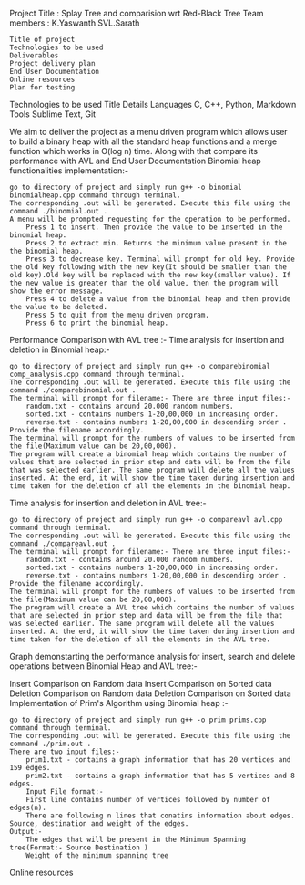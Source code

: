 Project Title : Splay Tree and comparision wrt Red-Black Tree
Team members  : K.Yaswanth
                SVL.Sarath

    Title of project
    Technologies to be used
    Deliverables
    Project delivery plan
    End User Documentation
    Online resources
    Plan for testing
    

Technologies to be used
Title 	Details
Languages 	C, C++, Python, Markdown
Tools 	Sublime Text, Git



We aim to deliver the project as a menu driven program which allows user to build a binary heap with all the standard heap functions and a merge function which works in O(log n) time. Along with that compare its performance with AVL and
End User Documentation
Binomial heap functionalities implementation:-

    go to directory of project and simply run g++ -o binomial binomialheap.cpp command through terminal.
    The corresponding .out will be generated. Execute this file using the command ./binomial.out .
    A menu will be prompted requesting for the operation to be performed.
        Press 1 to insert. Then provide the value to be inserted in the binomial heap.
        Press 2 to extract min. Returns the minimum value present in the the binomial heap.
        Press 3 to decrease key. Terminal will prompt for old key. Provide the old key following with the new key(It should be smaller than the old key).Old key will be replaced with the new key(smaller value). If the new value is greater than the old value, then the program will show the error message.
        Press 4 to delete a value from the binomial heap and then provide the value to be deleted.
        Press 5 to quit from the menu driven program.
        Press 6 to print the binomial heap.

Performance Comparison with AVL tree :-
Time analysis for insertion and deletion in Binomial heap:-

    go to directory of project and simply run g++ -o comparebinomial comp_analysis.cpp command through terminal.
    The corresponding .out will be generated. Execute this file using the command ./comparebinomial.out .
    The terminal will prompt for filename:- There are three input files:-
        random.txt - contains around 20.000 random numbers.
        sorted.txt - contains numbers 1-20,00,000 in increasing order.
        reverse.txt - contains numbers 1-20,00,000 in descending order . Provide the filename accordingly.
    The terminal will prompt for the numbers of values to be inserted from the file(Maximum value can be 20,00,000).
    The program will create a binomial heap which contains the number of values that are selected in prior step and data will be from the file that was selected earlier. The same program will delete all the values inserted. At the end, it will show the time taken during insertion and time taken for the deletion of all the elements in the binomial heap.

Time analysis for insertion and deletion in AVL tree:-

    go to directory of project and simply run g++ -o compareavl avl.cpp command through terminal.
    The corresponding .out will be generated. Execute this file using the command ./compareavl.out .
    The terminal will prompt for filename:- There are three input files:-
        random.txt - contains around 20.000 random numbers.
        sorted.txt - contains numbers 1-20,00,000 in increasing order.
        reverse.txt - contains numbers 1-20,00,000 in descending order . Provide the filename accordingly.
    The terminal will prompt for the numbers of values to be inserted from the file(Maximum value can be 20,00,000).
    The program will create a AVL tree which contains the number of values that are selected in prior step and data will be from the file that was selected earlier. The same program will delete all the values inserted. At the end, it will show the time taken during insertion and time taken for the deletion of all the elements in the AVL tree.

Graph demonstarting the performance analysis for insert, search and delete operations between Binomial Heap and AVL tree:-

Insert Comparison on Random data
Insert Comparison on Sorted data
Deletion Comparison on Random data
Deletion Comparison on Sorted data
Implementation of Prim's Algorithm using Binomial heap :-

    go to directory of project and simply run g++ -o prim prims.cpp command through terminal.
    The corresponding .out will be generated. Execute this file using the command ./prim.out .
    There are two input files:-
        prim1.txt - contains a graph information that has 20 vertices and 159 edges.
        prim2.txt - contains a graph information that has 5 vertices and 8 edges.
        Input File format:-
        First line contains number of vertices followed by number of edges(n).
        There are following n lines that conatins information about edges. Source, destination and weight of the edges.
    Output:-
        The edges that will be present in the Minimum Spanning tree(Format:- Source Destination )
        Weight of the minimum spanning tree

Online resources



